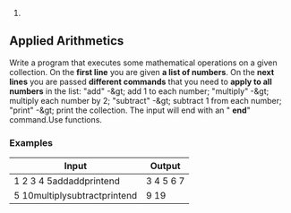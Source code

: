 1.
## Applied Arithmetics

Write a program that executes some mathematical operations on a given collection. On the **first line** you are given **a list of numbers**. On the **next lines** you are passed **different commands** that you need to **apply to all numbers** in the list: &quot;add&quot; -\&gt; add 1 to each number; &quot;multiply&quot; -\&gt; multiply each number by 2; &quot;subtract&quot; -\&gt; subtract 1 from each number; &quot;print&quot; -\&gt; print the collection. The input will end with an &quot; **end**&quot; command.Use functions.

### Examples

| **Input** | **Output** |
| --- | --- |
| 1 2 3 4 5addaddprintend | 3 4 5 6 7 |
| 5 10multiplysubtractprintend | 9 19 |

